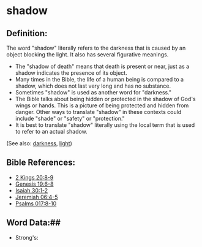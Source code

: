 # shadow #

## Definition: ##

The word "shadow" literally refers to the darkness that is caused by an object blocking the light. It also has several figurative meanings.

* The "shadow of death" means that death is present or near, just as a shadow indicates the presence of its object.
* Many times in the Bible, the life of a human being is compared to a shadow, which does not last very long and has no substance.
* Sometimes "shadow" is used as another word for "darkness."
* The Bible talks about being hidden or protected in the shadow of God's wings or hands. This is a picture of being protected and hidden from danger. Other ways to translate "shadow" in these contexts could include "shade" or "safety" or "protection."
* It is best to translate "shadow" literally using the local term that is used to refer to an actual shadow.

(See also: [darkness](../kt/darkness.md), [light](../kt/light.md))

## Bible References: ##

* [2 Kings 20:8-9](rc://en/tn/help/2ki/20/08)
* [Genesis 19:6-8](rc://en/tn/help/gen/19/06)
* [Isaiah 30:1-2](rc://en/tn/help/isa/30/01)
* [Jeremiah 06:4-5](rc://en/tn/help/jer/06/04)
* [Psalms 017:8-10](rc://en/tn/help/psa/017/008)

## Word Data:##

* Strong's: 

